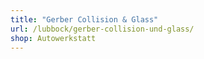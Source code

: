 ```yaml
---
title: "Gerber Collision & Glass"
url: /lubbock/gerber-collision-und-glass/
shop: Autowerkstatt
---
```

